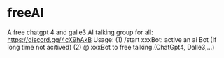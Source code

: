 # freeAI
A free chatgpt 4 and galle3 AI talking group for all: https://discord.gg/4cX9hAkB
Usage:
(1) /start xxxBot:  active an ai Bot (If long time not acitived)
(2) @ xxxBot to free talking.(ChatGpt4, Dalle3,...)
